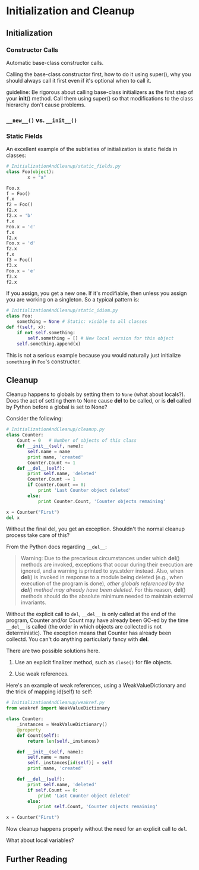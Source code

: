 Initialization and Cleanup
==========================

Initialization
--------------

### Constructor Calls

Automatic base-class constructor calls.

Calling the base-class constructor first, how to do it using super(),
why you should always call it first even if it's optional when to call
it.

guideline: Be rigorous about calling base-class initializers as the
first step of your __init__() method. Call them using super() so
that modifications to the class hierarchy don't cause problems.

### `__new__()` vs. `__init__()`

### Static Fields

An excellent example of the subtleties of initialization is static
fields in classes:

```python
# InitializationAndCleanup/static_fields.py
class Foo(object):
        x = "a"

Foo.x
f = Foo()
f.x
f2 = Foo()
f2.x
f2.x = 'b'
f.x
Foo.x = 'c'
f.x
f2.x
Foo.x = 'd'
f2.x
f.x
f3 = Foo()
f3.x
Foo.x = 'e'
f3.x
f2.x
```

If you assign, you get a new one. If it's modifiable, then unless you
assign you are working on a singleton. So a typical pattern is:

```python
# InitializationAndCleanup/static_idiom.py
class Foo:
    something = None # Static: visible to all classes
def f(self, x):
    if not self.something:
        self.something = [] # New local version for this object
    self.something.append(x)
```

This is not a serious example because you would naturally just
initialize `something` in `Foo`'s constructor.

Cleanup
-------

Cleanup happens to globals by setting them to `None` (what about
locals?). Does the act of setting them to None cause __del__ to be
called, or is __del__ called by Python before a global is set to
None?

Consider the following:

```python
# InitializationAndCleanup/cleanup.py
class Counter:
    Count = 0   # Number of objects of this class
    def __init__(self, name):
        self.name = name
        print name, 'created'
        Counter.Count += 1
    def __del__(self):
        print self.name, 'deleted'
        Counter.Count -= 1
        if Counter.Count == 0:
            print 'Last Counter object deleted'
        else:
            print Counter.Count, 'Counter objects remaining'

x = Counter("First")
del x
```

Without the final del, you get an exception. Shouldn't the normal
cleanup process take care of this?

From the Python docs regarding `__del__`:

> Warning: Due to the precarious circumstances under which __del__()
> methods are invoked, exceptions that occur during their execution are
> ignored, and a warning is printed to sys.stderr instead. Also, when
> __del__() is invoked in response to a module being deleted (e.g.,
> when execution of the program is done), *other globals referenced by
> the __del__() method may already have been deleted*. For this
> reason, __del__() methods should do the absolute minimum needed to
> maintain external invariants.

Without the explicit call to `del`, `__del__` is only called at the end
of the program, Counter and/or Count may have already been GC-ed by the
time `__del__` is called (the order in which objects are collected is
not deterministic). The exception means that Counter has already been
collectd. You can't do anything particularly fancy with __del__.

There are two possible solutions here.

1. Use an explicit finalizer method, such as `close()` for file objects.

2. Use weak references.

Here's an example of weak references, using a WeakValueDictionary and
the trick of mapping id(self) to self:

```python
# InitializationAndCleanup/weakref.py
from weakref import WeakValueDictionary

class Counter:
    _instances = WeakValueDictionary()
    @property
    def Count(self):
        return len(self._instances)

    def __init__(self, name):
        self.name = name
        self._instances[id(self)] = self
        print name, 'created'

    def __del__(self):
        print self.name, 'deleted'
        if self.Count == 0:
            print 'Last Counter object deleted'
        else:
            print self.Count, 'Counter objects remaining'

x = Counter("First")
```

Now cleanup happens properly without the need for an explicit call to
`del`.

What about local variables?

Further Reading
---------------
